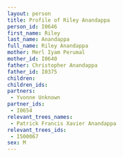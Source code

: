 ```yaml
---
layout: person
title: Profile of Riley Anandappa
person_id: I0646
first_name: Riley
last_name: Anandappa
full_name: Riley Anandappa
mother: Merl Iyam Perumal
mother_id: I0640
father: Christopher Anandappa
father_id: I0375
children:
children_ids:
partners:
 - Yvonne Unknown
partner_ids:
 - I0654
relevant_trees_names:
 - Patrick Francis Xavier Anandappa
relevant_trees_ids:
 - I500067
sex: M
---
```


